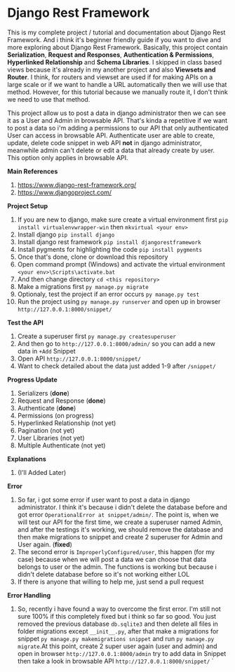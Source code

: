 # Django Rest Framework

This is my complete project / tutorial and documentation about Django Rest Framework. And i think it's beginner friendly guide if you want to dive 
and more exploring about Django Rest Framework. Basically, this project contain **Serialization**, **Request and Responses**, **Authentication & Permissions**,
**Hyperlinked Relationship** and **Schema Libraries**. I skipped in class based views because it's already in my another project and also **Viewsets and Router**.
I think, for routers and viewset are used if for making APIs on a large scale or if we want to handle a URL automatically then we will use that method. However, 
for this tutorial because we manually route it, I don't think we need to use that method. 

This project allow us to post a data in django administrator then we can see it as a User and Admin in browsable API. That's kinda a repetitive if we want to post
a data so i'm adding a permissions to our API that only authenticated User can access in browsable API. Authenticate user are able to create, update, delete code
snippet in web API **not** in django administrator, meanwhile admin can't delete or edit a data that already create by user. This option only applies in browsable API.


**Main References** 
1. https://www.django-rest-framework.org/  
2. https://www.djangoproject.com/

**Project Setup**
1. If you are new to django, make sure create a virtual environment first `pip install virtualenvwrapper-win` then `mkvirtual <your env>`
2. Install django `pip install django`
3. Install django rest framework `pip install djangorestframework`
4. Install pygments for highlighting the code `pip install pygments`
5. Once that's done, clone or download this repository
6. Open command prompt (Windows) and activate the virtual environment `<your env>\Scripts\activate.bat`
7. And then change directory `cd <this repository>`
8. Make a migrations first `py manage.py migrate`
9. Optionaly, test the project if an error occurs `py manage.py test`
10. Run the project using `py manage.py runserver` and open up in browser `http://127.0.0.1:8000/snippet/` 

**Test the API**
1. Create a superuser first `py manage.py createsuperuser`
2. And then go to `http://127.0.0.1:8000/admin/` so you can add a new data in `+Add` Snippet 
3. Open API `http://127.0.0.1:8000/snippet/`
4. Want to check detailed about the data just added 1-9 after `/snippet/`

**Progress Update**
1. Serializers (**done**)
2. Request and Response (**done**)
3. Authenticate (**done**)
4. Permissions (on progress)
5. Hyperlinked Relationship (not yet)
6. Pagination (not yet)
7. User Libraries (not yet)
8. Multiple Authenticate (not yet)

**Explanations**
1. (I'll Added Later)

**Error**
1. So far, i got some error if user want to post a data in django administrator. I think it's because i didn't delete the database before and got
error `OperationalError at snippet/admin/`. The point is, when we will test our API for the first time, we create a superuser named Admin, and after the testings it's working,
we should remove the database and then make migrations to snippet and create 2 superuser for Admin and User again. (**fixed**)
2. The second error is `ImproperlyConfigured/user`, this happen (for my case) because when we will post a data we can choose that data belongs to user or the admin.
The functions is working but because i didn't delete database before so it's not working either LOL
3. If there is anyone that willing to help me, just send a pull request

**Error Handling**
1. So, recently i have found a way to overcome the first error. I'm still not sure 100% if this completely fixed but i think so far so good. You just removed the previous database `db.sqlite3` and then delete all files in folder migrations except `__init__.py`, after that make a migrations for snippet `py manage.py makemigrations snippet` and run `py manage.py migrate`.At this point, create 2 super user again (user and admin) and open in browser `http://127.0.0.1:8000/admin` try to add data in Snippet then take a look in browsable API `http://127.0.0.1:8000/snippet/`
`
